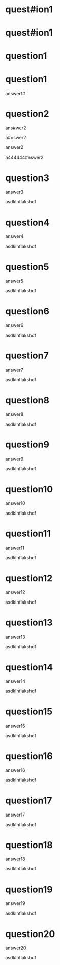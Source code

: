 # quest#ion1

# quest#ion1

# question1

# question1





answer1#

# question2

ans#wer2





a#nswer2





answer2

a444444#nswer2

# question3

answer3

asdklhflakshdf

# question4

answer4

asdklhflakshdf

# question5

answer5

asdklhflakshdf

# question6

answer6

asdklhflakshdf

# question7

answer7

asdklhflakshdf

# question8

answer8

asdklhflakshdf

# question9

answer9

asdklhflakshdf

# question10

answer10

asdklhflakshdf

# question11

answer11

asdklhflakshdf

# question12

answer12

asdklhflakshdf

# question13

answer13

asdklhflakshdf

# question14

answer14

asdklhflakshdf

# question15

answer15

asdklhflakshdf

# question16

answer16

asdklhflakshdf

# question17

answer17

asdklhflakshdf

# question18

answer18

asdklhflakshdf

# question19

answer19

asdklhflakshdf

# question20

answer20

asdklhflakshdf